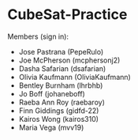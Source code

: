 # CubeSat-Practice

Members (sign in):
- Jose Pastrana (PepeRulo)
- Joe McPherson (mcphersonj2)
- Dasha Safarian (dsafarian)
- Olivia Kaufmann (OliviaKaufmann)
- Bentley Burnham (lhrbhb)
- Jo Boff (johaneboff)
- Raeba Ann Roy (raebaroy)
- Finn Giddings (gidfd-22)
- Kairos Wong (kairos310)
- Maria Vega (mvv19)
